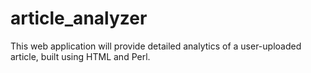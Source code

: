 # article_analyzer
This web application will provide detailed analytics of a user-uploaded article, built using HTML and Perl.
